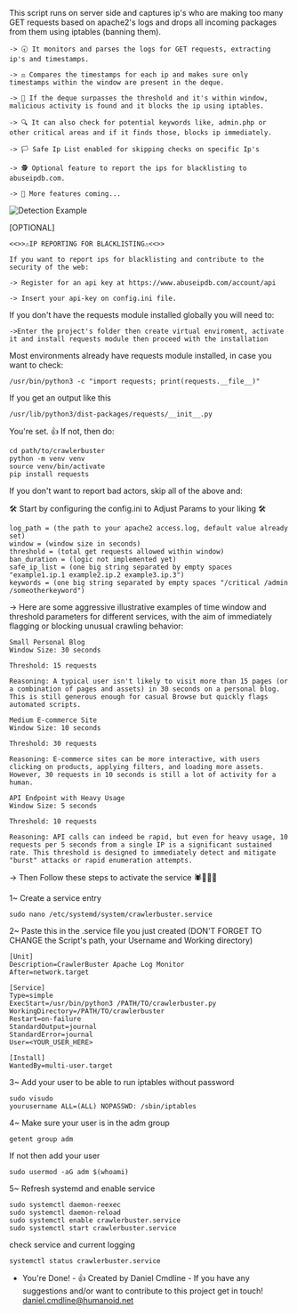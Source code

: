 This script runs on server side and captures ip's who are making too many GET requests based on apache2's logs and drops all incoming packages from them using iptables (banning them).
```
-> 🕣 It monitors and parses the logs for GET requests, extracting ip's and timestamps.

-> ⚖️ Compares the timestamps for each ip and makes sure only timestamps within the window are present in the deque.

-> 🚫 If the deque surpasses the threshold and it's within window, malicious activity is found and it blocks the ip using iptables.

-> 🔍 It can also check for potential keywords like, admin.php or other critical areas and if it finds those, blocks ip immediately.

-> 🏳️ Safe Ip List enabled for skipping checks on specific Ip's

-> 🕵️ Optional feature to report the ips for blacklisting to abuseipdb.com.

-> 🔧 More features coming...
```

![Detection Example]("https://i.ibb.co/q3mCLjx1/Burstexample.png" "CrawlerBuster example")

[OPTIONAL]
```
<<>>⚠️IP REPORTING FOR BLACKLISTING⚠️<<>>

If you want to report ips for blacklisting and contribute to the security of the web:

-> Register for an api key at https://www.abuseipdb.com/account/api

-> Insert your api-key on config.ini file.
```

If you don't have the requests module installed globally you will need to:
```
->Enter the project's folder then create virtual enviroment, activate it and install requests module then proceed with the installation
```
Most environments already have requests module installed, in case you want to check:
```
/usr/bin/python3 -c "import requests; print(requests.__file__)"
```
If you get an output like this
```
/usr/lib/python3/dist-packages/requests/__init__.py
```
You're set. 👍
If not, then do:
```
cd path/to/crawlerbuster
python -m venv venv
source venv/bin/activate
pip install requests 
```
If you don't want to report bad actors, skip all of the above and:

🛠️ Start by configuring the config.ini to Adjust Params to your liking 🛠️
```
log_path = (the path to your apache2 access.log, default value already set)
window = (window size in seconds) 
threshold = (total get requests allowed within window)
ban_duration = (logic not implemented yet)
safe_ip_list = (one big string separated by empty spaces "example1.ip.1 example2.ip.2 example3.ip.3")
keywords = (one big string separated by empty spaces "/critical /admin /someotherkeyword")
```
-> Here are some aggressive illustrative examples of time window and threshold parameters for different services, with the aim of immediately flagging or blocking unusual crawling behavior:
```
Small Personal Blog 
Window Size: 30 seconds

Threshold: 15 requests

Reasoning: A typical user isn't likely to visit more than 15 pages (or a combination of pages and assets) in 30 seconds on a personal blog. This is still generous enough for casual Browse but quickly flags automated scripts.

Medium E-commerce Site 
Window Size: 10 seconds

Threshold: 30 requests

Reasoning: E-commerce sites can be more interactive, with users clicking on products, applying filters, and loading more assets. However, 30 requests in 10 seconds is still a lot of activity for a human.

API Endpoint with Heavy Usage 
Window Size: 5 seconds

Threshold: 10 requests

Reasoning: API calls can indeed be rapid, but even for heavy usage, 10 requests per 5 seconds from a single IP is a significant sustained rate. This threshold is designed to immediately detect and mitigate "burst" attacks or rapid enumeration attempts.
```
-> Then Follow these steps to activate the service 🕷️🔫🔫🔫

1~ Create a service entry 
```
sudo nano /etc/systemd/system/crawlerbuster.service
```
2~ Paste this in the .service file you just created (DON'T FORGET TO CHANGE the Script's path, your Username and Working directory)
```
[Unit]
Description=CrawlerBuster Apache Log Monitor
After=network.target

[Service]
Type=simple
ExecStart=/usr/bin/python3 /PATH/TO/crawlerbuster.py
WorkingDirectory=/PATH/TO/crawlerbuster 
Restart=on-failure
StandardOutput=journal
StandardError=journal
User=<YOUR_USER_HERE>

[Install]
WantedBy=multi-user.target
```
3~ Add your user to be able to run iptables without password
```
sudo visudo
yourusername ALL=(ALL) NOPASSWD: /sbin/iptables
```
4~ Make sure your user is in the adm group
```
getent group adm
```
If not then add your user
```
sudo usermod -aG adm $(whoami)
```
5~ Refresh systemd and enable service
```
sudo systemctl daemon-reexec
sudo systemctl daemon-reload
sudo systemctl enable crawlerbuster.service
sudo systemctl start crawlerbuster.service
```
check service and current logging
```
systemctl status crawlerbuster.service
```

- You're Done! - 👍
Created by Daniel Cmdline -
If you have any suggestions and/or want to contribute to this project get in touch!
daniel.cmdline@humanoid.net






